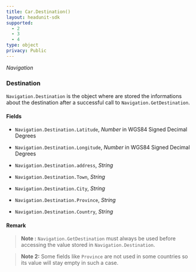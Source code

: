 ```yaml
---
title: Car.Destination()
layout: headunit-sdk
supported:
  - 2
  - 3
  - 4
type: object
privacy: Public
---
```


*Navigation*

### Destination

`Navigation.Destination` is the object where are stored the informations about the destination after a successful call to `Navigation.GetDestination`.

#### Fields

- `Navigation.Destination.Latitude`, *Number* in WGS84 Signed Decimal Degrees

- `Navigation.Destination.Longitude`, *Number* in WGS84 Signed Decimal Degrees

- `Navigation.Destination.address`, *String*

- `Navigation.Destination.Town`, *String*

- `Navigation.Destination.City`, *String*

- `Navigation.Destination.Province`, *String* 

- `Navigation.Destination.Country`, *String*

#### Remark

>**Note :** `Navigation.GetDestination` must always be used before accessing the value stored in `Navigation.Destination`.

>**Note 2:** Some fields like `Province` are not used in some countries so its value will stay empty in such a case.